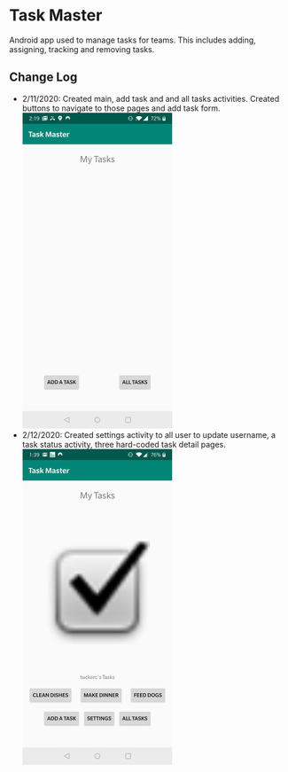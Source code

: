 # Task Master
Android app used to manage tasks for teams. This includes adding, assigning, tracking and removing tasks.

## Change Log
* 2/11/2020: Created main, add task and and all tasks activities. Created buttons to navigate to those pages and add task form.
![main activity](./screenshots/main_activity.jpg)
* 2/12/2020: Created settings activity to all user to update username, a task status activity, three hard-coded task detail pages.
![](./screenshots/main_activity_02122020.jpg)
